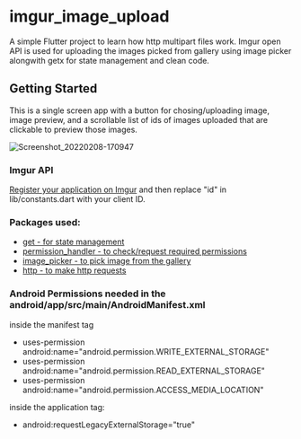 # imgur_image_upload

A simple Flutter project to learn how http multipart files work. Imgur open API is used for uploading the images picked from gallery using image picker alongwith getx for state management and clean code.

## Getting Started

This is a single screen app with a button for chosing/uploading image, image preview, and a scrollable list of ids of images uploaded that are clickable to preview those images.

![Screenshot_20220208-170947](https://user-images.githubusercontent.com/95464163/153132874-24efda1b-fb5d-4808-bc75-9898f227552c.png)

### Imgur API
[Register your application on Imgur](https://apidocs.imgur.com/#c85c9dfc-7487-4de2-9ecd-66f727cf3139) and then replace "id" in lib/constants.dart with your client ID.

### Packages used:
- [get - for state management](https://pub.dev/packages/get)
- [permission_handler - to check/request required permissions](https://pub.dev/packages/permission_handler)
- [image_picker - to pick image from the gallery](https://pub.dev/packages/image_picker)
- [http - to make http requests](https://pub.dev/packages/http)

### Android Permissions needed in the android/app/src/main/AndroidManifest.xml
inside the manifest tag
- uses-permission android:name="android.permission.WRITE_EXTERNAL_STORAGE"
- uses-permission android:name="android.permission.READ_EXTERNAL_STORAGE"
- uses-permission android:name="android.permission.ACCESS_MEDIA_LOCATION"

inside the application tag:
- android:requestLegacyExternalStorage="true"

